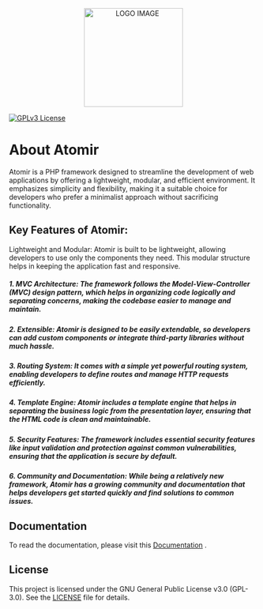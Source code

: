 
<center>
<img src="https://github.com/user-attachments/assets/30886ba2-7819-42e6-b71a-4b830f4d2acc" alt="LOGO IMAGE" width="200"/>
</center>

[![GPLv3 License](https://img.shields.io/badge/License-GPL%20v3-yellow.svg)](https://opensource.org/licenses/)


# About Atomir

Atomir is a PHP framework designed to streamline the development of web applications by offering a lightweight, modular, and efficient environment. It emphasizes simplicity and flexibility, making it a suitable choice for developers who prefer a minimalist approach without sacrificing functionality.

## Key Features of Atomir:
Lightweight and Modular: Atomir is built to be lightweight, allowing developers to use only the components they need. This modular structure helps in keeping the application fast and responsive.

##### 1. MVC Architecture: The framework follows the Model-View-Controller (MVC) design pattern, which helps in organizing code logically and separating concerns, making the codebase easier to manage and maintain.

##### 2. Extensible: Atomir is designed to be easily extendable, so developers can add custom components or integrate third-party libraries without much hassle.

##### 3. Routing System: It comes with a simple yet powerful routing system, enabling developers to define routes and manage HTTP requests efficiently.

##### 4. Template Engine: Atomir includes a template engine that helps in separating the business logic from the presentation layer, ensuring that the HTML code is clean and maintainable.

##### 5. Security Features: The framework includes essential security features like input validation and protection against common vulnerabilities, ensuring that the application is secure by default.

##### 6. Community and Documentation: While being a relatively new framework, Atomir has a growing community and documentation that helps developers get started quickly and find solutions to common issues.



## Documentation

To read the documentation, please visit this [Documentation](https://linktodocumentation) .


## License

This project is licensed under the GNU General Public License v3.0 (GPL-3.0). See the [LICENSE](https://choosealicense.com/licenses/gpl-3.0/) file for details.





